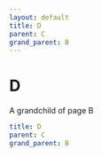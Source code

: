 ```yaml
---
layout: default
title: D
parent: C
grand_parent: B
---
```


# D

A grandchild of page B

```yaml
title: D
parent: C
grand_parent: B
```
